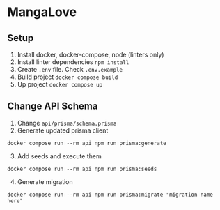 # MangaLove

## Setup

1. Install docker, docker-compose, node (linters only)
2. Install linter dependencies `npm install`
3. Create `.env` file. Check `.env.example`
4. Build project `docker compose build`
5. Up project `docker compose up`

## Change API Schema

1. Change `api/prisma/schema.prisma`
2. Generate updated prisma client
```shell
docker compose run --rm api npm run prisma:generate
```
3. Add seeds and execute them
```shell
docker compose run --rm api npm run prisma:seeds
```
4. Generate migration
```shell
docker compose run --rm api npm run prisma:migrate "migration name here"
```
